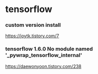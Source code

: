 # tensorflow

### custom version install
https://joytk.tistory.com/7

### tensorflow 1.6.0 No module named '_pywrap_tensorflow_internal'
https://daewonyoon.tistory.com/238
